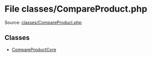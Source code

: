 File classes/CompareProduct.php
=========

Source: [classes/CompareProduct.php](https://github.com/PrestaShop/PrestaShop/blob/1.5.3.1/classes/CompareProduct.php)


Classes
-------

* [CompareProductCore](class.CompareProductCore.md)

